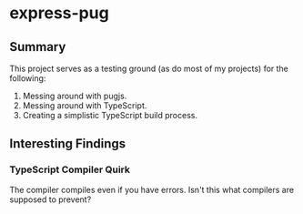# express-pug

## Summary

This project serves as a testing ground (as do most of my projects) for the following:

1. Messing around with pugjs.
2. Messing around with TypeScript.
3. Creating a simplistic TypeScript build process.

## Interesting Findings

### TypeScript Compiler Quirk

The compiler compiles even if you have errors. Isn't this what compilers are supposed to prevent?